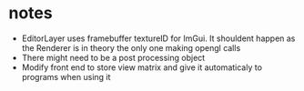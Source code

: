 # notes

- EditorLayer uses framebuffer textureID for ImGui. It shouldent happen as the Renderer is in theory the only one making opengl calls
- There might need to be a post processing object
- Modify front end to store view matrix and give it automaticaly to programs when using it